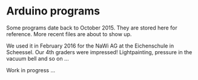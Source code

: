 # Arduino programs

Some programs date back to October 2015. They are stored here for reference. More recent files are about to show up.

We used it in February 2016 for the NaWi AG at the Eichenschule in Scheessel. Our 4th graders were impressed! Lightpainting, pressure in the vacuum bell and so on ...

Work in progress ...

